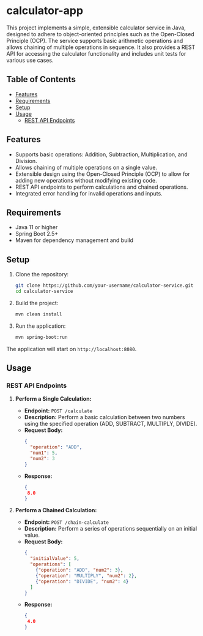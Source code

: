 # calculator-app
This project implements a simple, extensible calculator service in Java, designed to adhere to object-oriented principles such as the Open-Closed Principle (OCP). The service supports basic arithmetic operations and allows chaining of multiple operations in sequence. It also provides a REST API for accessing the calculator functionality and includes unit tests for various use cases.

## Table of Contents
- [Features](#features)
- [Requirements](#requirements)
- [Setup](#setup)
- [Usage](#usage)
  - [REST API Endpoints](#rest-api-endpoints)

## Features
- Supports basic operations: Addition, Subtraction, Multiplication, and Division.
- Allows chaining of multiple operations on a single value.
- Extensible design using the Open-Closed Principle (OCP) to allow for adding new operations without modifying existing code.
- REST API endpoints to perform calculations and chained operations.
- Integrated error handling for invalid operations and inputs.

## Requirements
- Java 11 or higher
- Spring Boot 2.5+
- Maven for dependency management and build

## Setup
1. Clone the repository:
    ```bash
    git clone https://github.com/your-username/calculator-service.git
    cd calculator-service
    ```

2. Build the project:
    ```bash
    mvn clean install
    ```

3. Run the application:
    ```bash
    mvn spring-boot:run
    ```

The application will start on `http://localhost:8080`.

## Usage

### REST API Endpoints

1. **Perform a Single Calculation:**
   - **Endpoint:** `POST /calculate`
   - **Description:** Perform a basic calculation between two numbers using the specified operation (ADD, SUBTRACT, MULTIPLY, DIVIDE).
   - **Request Body:**
     ```json
     {
       "operation": "ADD",
       "num1": 5,
       "num2": 3
     }
     ```
   - **Response:**
     ```json
     {
      8.0
     }
     ```

2. **Perform a Chained Calculation:**
   - **Endpoint:** `POST /chain-calculate`
   - **Description:** Perform a series of operations sequentially on an initial value.
   - **Request Body:**
     ```json
     {
       "initialValue": 5,
       "operations": [
         {"operation": "ADD", "num2": 3},
         {"operation": "MULTIPLY", "num2": 2},
         {"operation": "DIVIDE", "num2": 4}
       ]
     }
     ```
   - **Response:**
     ```json
     {
      4.0
     }
     ```
